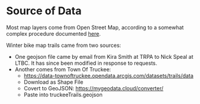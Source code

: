 # Source of Data

Most map layers come from Open Street Map, according to a somewhat complex procedure documented [here](https://github.com/brendannee/bikesy-server).

Winter bike map trails came from two sources:

- One geojson file came by email from Kira Smith at TRPA to Nick Speal at LTBC. It has since been modified in response to requests.
- Another comes from Town Of Truckee:
  - https://data-townoftruckee.opendata.arcgis.com/datasets/trails/data
  - Download as Shape File
  - Covert to GeoJSON: https://mygeodata.cloud/converter/
  - Paste into truckeeTrails.geojson
